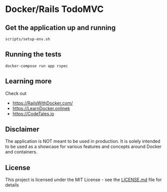 # Docker/Rails TodoMVC
## Get the application up and running
```
scripts/setup-env.sh
```

## Running the tests
```
docker-compose run app rspec
```

## Learning more
Check out
* https://RailsWithDocker.com/
* https://LearnDocker.onlinek
* https://CodeTales.io

## Disclaimer
The application is NOT meant to be used in production. It is solely intended to be used as a showcase for various features and concepts around Docker and containers.

## License
This project is licensed under the MIT License - see the [LICENSE.md](LICENSE.md) file for details
